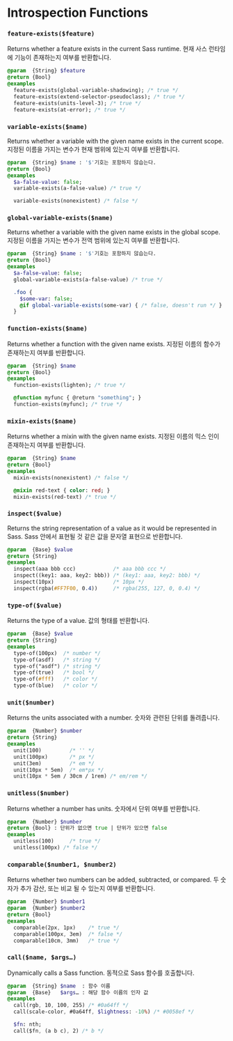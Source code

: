 # Introspection Functions

### `feature-exists($feature)`
Returns whether a feature exists in the current Sass runtime.
현재 사스 런타임에 기능이 존재하는지 여부를 반환합니다.
```sass
@param  {String} $feature
@return {Bool}
@examples
  feature-exists(global-variable-shadowing); /* true */
  feature-exists(extend-selector-pseudoclass); /* true */
  feature-exists(units-level-3); /* true */
  feature-exists(at-error); /* true */
```

### `variable-exists($name)`
Returns whether a variable with the given name exists in the current scope.
지정된 이름을 가지는 변수가 현재 범위에 있는지 여부를 반환합니다.
```sass
@param  {String} $name : '$'기호는 포함하지 않습는다.
@return {Bool}
@examples
  $a-false-value: false;
  variable-exists(a-false-value) /* true */

  variable-exists(nonexistent) /* false */
```

### `global-variable-exists($name)`
Returns whether a variable with the given name exists in the global scope.
지정된 이름을 가지는 변수가 전역 범위에 있는지 여부를 반환합니다.
```sass
@param  {String} $name : '$'기호는 포함하지 않습는다.
@return {Bool}
@examples
  $a-false-value: false;
  global-variable-exists(a-false-value) /* true */

  .foo {
    $some-var: false;
    @if global-variable-exists(some-var) { /* false, doesn't run */ }
  }
```

### `function-exists($name)`
Returns whether a function with the given name exists.
지정된 이름의 함수가 존재하는지 여부를 반환합니다.
```sass
@param  {String} $name
@return {Bool}
@examples
  function-exists(lighten); /* true */

  @function myfunc { @return "something"; }
  function-exists(myfunc); /* true */
```

### `mixin-exists($name)`
Returns whether a mixin with the given name exists.
지정된 이름의 믹스 인이 존재하는지 여부를 반환합니다.
```sass
@param  {String} $name
@return {Bool}
@examples
  mixin-exists(nonexistent) /* false */

  @mixin red-text { color: red; }
  mixin-exists(red-text) /* true */
```

### `inspect($value)`
Returns the string representation of a value as it would be represented in Sass.
Sass 안에서 표현될 것 같은 값을 문자열 표현으로 반환합니다.
```sass
@param  {Base} $value
@return {String}
@examples
  inspect(aaa bbb ccc)            /* aaa bbb ccc */
  inspect((key1: aaa, key2: bbb)) /* (key1: aaa, key2: bbb) */
  inspect(10px)                   /* 10px */
  inspect(rgba(#FF7F00, 0.4))     /* rgba(255, 127, 0, 0.4) */
```

### `type-of($value)`
Returns the type of a value.
값의 형태를 반환합니다.
```sass
@param  {Base} $value
@return {String}
@examples
  type-of(100px)  /* number */
  type-of(asdf)   /* string */
  type-of("asdf") /* string */
  type-of(true)   /* bool */
  type-of(#fff)   /* color */
  type-of(blue)   /* color */
```

### `unit($number)`
Returns the units associated with a number.
숫자와 관련된 단위를 돌려줍니다.
```sass
@param  {Number} $number
@return {String}
@examples
  unit(100)         /* '' */
  unit(100px)       /* px */
  unit(3em)         /* em */
  unit(10px * 5em)  /* em*px */
  unit(10px * 5em / 30cm / 1rem) /* em/rem */
```

### `unitless($number)`
Returns whether a number has units.
숫자에서 단위 여부를 반환합니다.
```sass
@param  {Number} $number
@return {Bool} : 단위가 없으면 true | 단위가 있으면 false
@examples
  unitless(100)     /* true */
  unitless(100px) /* false */
```

### `comparable($number1, $number2)`
Returns whether two numbers can be added, subtracted, or compared.
두 숫자가 추가 감산, 또는 비교 될 수 있는지 여부를 반환합니다.
```sass
@param  {Number} $number1
@param  {Number} $number2
@return {Bool}
@examples
  comparable(2px, 1px)    /* true */
  comparable(100px, 3em)  /* false */
  comparable(10cm, 3mm)   /* true */
```

### `call($name, $args…)`
Dynamically calls a Sass function.
동적으로 Sass 함수를 호출합니다.
```sass
@param  {String} $name  : 함수 이름
@param  {Base}   $args… : 해당 함수 이름의 인자 값
@examples
  call(rgb, 10, 100, 255) /* #0a64ff */
  call(scale-color, #0a64ff, $lightness: -10%) /* #0058ef */

  $fn: nth;
  call($fn, (a b c), 2) /* b */
```